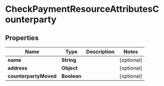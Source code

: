 

# CheckPaymentResourceAttributesCounterparty


## Properties

| Name | Type | Description | Notes |
|------------ | ------------- | ------------- | -------------|
|**name** | **String** |  |  [optional] |
|**address** | **Object** |  |  [optional] |
|**counterpartyMoved** | **Boolean** |  |  [optional] |



